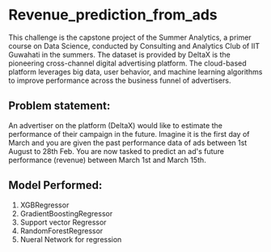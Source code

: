 # Revenue_prediction_from_ads
This challenge is the capstone project of the Summer Analytics, a primer course on Data Science, conducted by Consulting and Analytics Club of IIT Guwahati in the summers.
The dataset is provided by DeltaX is the pioneering cross-channel digital advertising platform. The cloud-based platform leverages big data, user behavior, and machine learning algorithms to improve performance across the business funnel of advertisers.
## Problem statement: 
An advertiser on the platform (DeltaX) would like to estimate the performance of their campaign in the future. Imagine it is the first day of March and you are given the past performance data of ads between 1st August to 28th Feb. You are now tasked to predict an ad's future performance (revenue) between March 1st and March 15th.
## Model Performed:
1. XGBRegressor
2. GradientBoostingRegressor
3. Support vector Regressor
4. RandomForestRegressor
5. Nueral Network for regression
